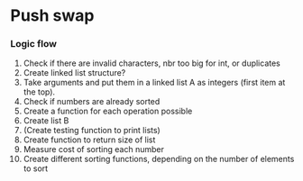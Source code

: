 # Push swap
### Logic flow
1. Check if there are invalid characters, nbr too big for int, or duplicates
2. Create linked list structure?
3. Take arguments and put them in a linked list A as integers (first item at the top).
4. Check if numbers are already sorted
5. Create a function for each operation possible
6. Create list B
7. (Create testing function to print lists)
8. Create function to return size of list
9. Measure cost of sorting each number
10. Create different sorting functions, depending on the number of elements to sort

